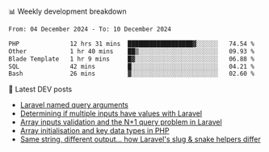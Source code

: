📊 Weekly development breakdown
<!--START_SECTION:waka-->

```txt
From: 04 December 2024 - To: 10 December 2024

PHP              12 hrs 31 mins  ██████████████████▓░░░░░░   74.54 %
Other            1 hr 40 mins    ██▒░░░░░░░░░░░░░░░░░░░░░░   09.93 %
Blade Template   1 hr 9 mins     █▓░░░░░░░░░░░░░░░░░░░░░░░   06.88 %
SQL              42 mins         █░░░░░░░░░░░░░░░░░░░░░░░░   04.21 %
Bash             26 mins         ▓░░░░░░░░░░░░░░░░░░░░░░░░   02.60 %
```

<!--END_SECTION:waka-->

📕 Latest DEV posts
<!-- BLOG-POST-LIST:START -->
- [Laravel named query arguments](https://dev.to/michaelvickersuk/laravel-named-query-arguments-28kd)
- [Determining if multiple inputs have values with Laravel](https://dev.to/michaelvickersuk/determining-if-multiple-inputs-have-values-with-laravel-km6)
- [Array inputs validation and the N+1 query problem in Laravel](https://dev.to/michaelvickersuk/array-inputs-validation-and-the-n1-query-problem-in-laravel-2agb)
- [Array initialisation and key data types in PHP](https://dev.to/michaelvickersuk/array-initialisation-and-key-data-types-in-php-1e5b)
- [Same string, different output... how Laravel&#39;s slug &amp; snake helpers differ](https://dev.to/michaelvickersuk/same-string-different-output-how-laravels-slug-snake-helpers-differ-1ccj)
<!-- BLOG-POST-LIST:END -->

